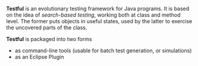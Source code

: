 **Testful** is an evolutionary testing framework for Java programs.
It is based on the idea of _search-based testing_, working both at class and method level. The former puts objects in useful states, used by the latter to exercise the uncovered parts of the class.

**Testful** is packaged into two forms
  * as command-line tools (usable for batch test generation, or simulations)
  * as an Eclipse Plugin